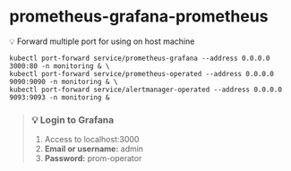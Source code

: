 # prometheus-grafana-prometheus

💡 Forward multiple port for using on host machine
```
kubectl port-forward service/prometheus-grafana --address 0.0.0.0 3000:80 -n monitoring & \
kubectl port-forward service/prometheus-operated --address 0.0.0.0 9090:9090 -n monitoring & \
kubectl port-forward service/alertmanager-operated --address 0.0.0.0 9093:9093 -n monitoring &
```

> ### 💡 Login to Grafana
> 1. Access to localhost:3000
> 2. **Email or username:** admin
> 3. **Password:** prom-operator